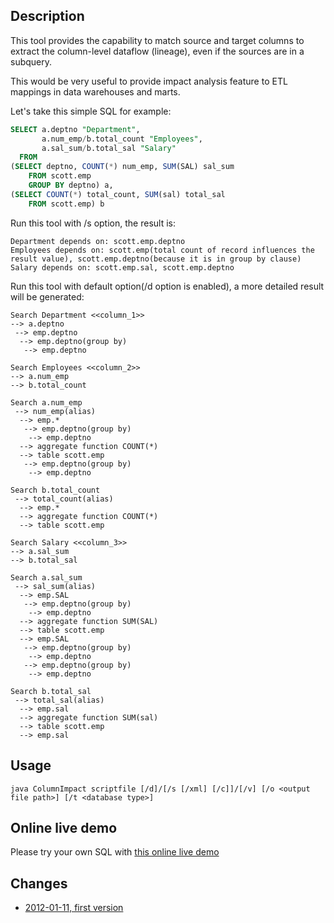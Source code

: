 ## Description
This tool provides the capability to match source and target columns to extract 
the column-level dataflow (lineage), even if the sources are in a subquery. 

This would be very useful to provide impact analysis feature to ETL mappings in data warehouses and marts.

Let's take this simple SQL for example:
```sql
SELECT a.deptno "Department", 
       a.num_emp/b.total_count "Employees", 
       a.sal_sum/b.total_sal "Salary"
  FROM
(SELECT deptno, COUNT(*) num_emp, SUM(SAL) sal_sum
    FROM scott.emp
    GROUP BY deptno) a,
(SELECT COUNT(*) total_count, SUM(sal) total_sal
    FROM scott.emp) b
```

Run this tool with /s option, the result is:
```
Department depends on: scott.emp.deptno
Employees depends on: scott.emp(total count of record influences the result value), scott.emp.deptno(because it is in group by clause)
Salary depends on: scott.emp.sal, scott.emp.deptno
```

Run this tool with default option(/d option is enabled), a more detailed result will be generated:
```
Search Department <<column_1>>
--> a.deptno
 --> emp.deptno
  --> emp.deptno(group by)
   --> emp.deptno

Search Employees <<column_2>>
--> a.num_emp
--> b.total_count

Search a.num_emp
 --> num_emp(alias)
  --> emp.*
   --> emp.deptno(group by)
    --> emp.deptno
  --> aggregate function COUNT(*)
  --> table scott.emp
   --> emp.deptno(group by)
    --> emp.deptno

Search b.total_count
 --> total_count(alias)
  --> emp.*
  --> aggregate function COUNT(*)
  --> table scott.emp

Search Salary <<column_3>>
--> a.sal_sum
--> b.total_sal

Search a.sal_sum
 --> sal_sum(alias)
  --> emp.SAL
   --> emp.deptno(group by)
    --> emp.deptno
  --> aggregate function SUM(SAL)
  --> table scott.emp
  --> emp.SAL
   --> emp.deptno(group by)
    --> emp.deptno
   --> emp.deptno(group by)
    --> emp.deptno

Search b.total_sal
 --> total_sal(alias)
  --> emp.sal
  --> aggregate function SUM(sal)
  --> table scott.emp
  --> emp.sal
```


## Usage
`java ColumnImpact scriptfile [/d]/[/s [/xml] [/c]]/[/v] [/o <output file path>] [/t <database type>]`

## Online live demo
Please try your own SQL with [this online live demo](http://www.sqlparser.com/livedemo_redirect.php?demo_id=columnImpact&utm_source=github-gsp-demo&utm_medium=text-general)

## Changes
-  [2012-01-11, first version](https://github.com/sqlparser/wings/issues/1)